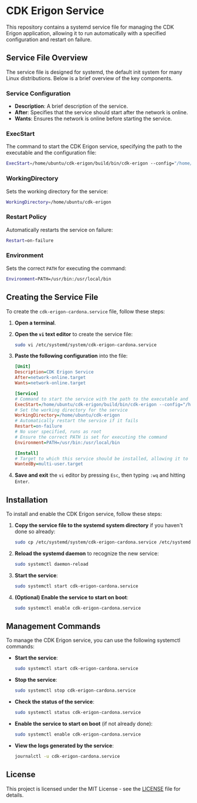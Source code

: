 # CDK Erigon Service

This repository contains a systemd service file for managing the CDK Erigon application, allowing it to run automatically with a specified configuration and restart on failure.

## Service File Overview

The service file is designed for systemd, the default init system for many Linux distributions. Below is a brief overview of the key components.

### Service Configuration

- **Description**: A brief description of the service.
- **After**: Specifies that the service should start after the network is online.
- **Wants**: Ensures the network is online before starting the service.

### ExecStart

The command to start the CDK Erigon service, specifying the path to the executable and the configuration file:

```bash
ExecStart=/home/ubuntu/cdk-erigon/build/bin/cdk-erigon --config="/home/ubuntu/cdk-erigon/hermezconfig-cardona.yaml"
```

### WorkingDirectory

Sets the working directory for the service:

```bash
WorkingDirectory=/home/ubuntu/cdk-erigon
```

### Restart Policy

Automatically restarts the service on failure:

```bash
Restart=on-failure
```

### Environment

Sets the correct `PATH` for executing the command:

```bash
Environment=PATH=/usr/bin:/usr/local/bin
```

## Creating the Service File

To create the `cdk-erigon-cardona.service` file, follow these steps:

1. **Open a terminal**.

2. **Open the `vi` text editor** to create the service file:

   ```bash
   sudo vi /etc/systemd/system/cdk-erigon-cardona.service
   ```

3. **Paste the following configuration** into the file:

   ```ini
   [Unit]
   Description=CDK Erigon Service
   After=network-online.target
   Wants=network-online.target

   [Service]
   # Command to start the service with the path to the executable and configuration file
   ExecStart=/home/ubuntu/cdk-erigon/build/bin/cdk-erigon --config="/home/ubuntu/cdk-erigon/hermezconfig-cardona.yaml"
   # Set the working directory for the service
   WorkingDirectory=/home/ubuntu/cdk-erigon
   # Automatically restart the service if it fails
   Restart=on-failure
   # No user specified, runs as root
   # Ensure the correct PATH is set for executing the command
   Environment=PATH=/usr/bin:/usr/local/bin

   [Install]
   # Target to which this service should be installed, allowing it to run at the multi-user level
   WantedBy=multi-user.target
   ```

4. **Save and exit** the `vi` editor by pressing `Esc`, then typing `:wq` and hitting `Enter`.


## Installation

To install and enable the CDK Erigon service, follow these steps:

1. **Copy the service file to the systemd system directory** if you haven't done so already:

   ```bash
   sudo cp /etc/systemd/system/cdk-erigon-cardona.service /etc/systemd/system/
   ```

2. **Reload the systemd daemon** to recognize the new service:

   ```bash
   sudo systemctl daemon-reload
   ```

3. **Start the service**:

   ```bash
   sudo systemctl start cdk-erigon-cardona.service
   ```

4. **(Optional) Enable the service to start on boot**:

   ```bash
   sudo systemctl enable cdk-erigon-cardona.service
   ```

## Management Commands

To manage the CDK Erigon service, you can use the following systemctl commands:

- **Start the service**:
  ```bash
  sudo systemctl start cdk-erigon-cardona.service
  ```

- **Stop the service**:
  ```bash
  sudo systemctl stop cdk-erigon-cardona.service
  ```

- **Check the status of the service**:
  ```bash
  sudo systemctl status cdk-erigon-cardona.service
  ```

- **Enable the service to start on boot** (if not already done):
  ```bash
  sudo systemctl enable cdk-erigon-cardona.service
  ```

- **View the logs generated by the service**:
  ```bash
  journalctl -u cdk-erigon-cardona.service
  ```

## License

This project is licensed under the MIT License - see the [LICENSE](LICENSE) file for details.
